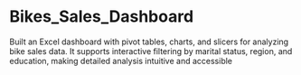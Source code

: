 # Bikes_Sales_Dashboard
Built an Excel dashboard with pivot tables, charts, and slicers for analyzing  bike sales data. It supports interactive filtering by marital status, region, and education, making detailed analysis  intuitive and accessible

